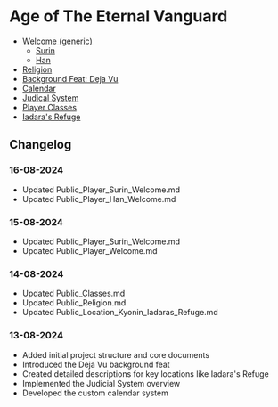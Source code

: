 # Age of The Eternal Vanguard
* [Welcome (generic)](Public/Player/Welcome.md)
    * [Surin](Public/Player/Surin_Welcome.md)
    * [Han](Public/Player/Han_Welcome.md)
* [Religion](Public/Religion.md)
* [Background Feat: Deja Vu](Public/Feat/DejaVu.md)
* [Calendar](Public/Calendar.md)
* [Judical System](Public/Judical_System.md)
* [Player Classes](Public/Classes.md)
* [Iadara's Refuge](Public/Location/Kyonin/Iadaras_Refuge.md)

## Changelog
### 16-08-2024
- Updated Public_Player_Surin_Welcome.md
- Updated Public_Player_Han_Welcome.md

### 15-08-2024
- Updated Public_Player_Surin_Welcome.md
- Updated Public_Player_Welcome.md

### 14-08-2024
- Updated Public_Classes.md
- Updated Public_Religion.md
- Updated Public_Location_Kyonin_Iadaras_Refuge.md

### 13-08-2024
- Added initial project structure and core documents
- Introduced the Deja Vu background feat
- Created detailed descriptions for key locations like Iadara's Refuge
- Implemented the Judicial System overview
- Developed the custom calendar system